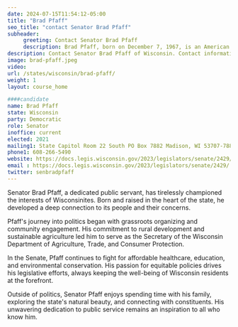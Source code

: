 ```yaml
---
date: 2024-07-15T11:54:12-05:00
title: "Brad Pfaff"
seo_title: "contact Senator Brad Pfaff"
subheader:
     greeting: Contact Senator Brad Pfaff
     description: Brad Pfaff, born on December 7, 1967, is an American politician affiliated with the Democratic Party. He is a member of the Wisconsin State Senate, representing District 32. He assumed office on January 4, 2021.
description: Contact Senator Brad Pfaff of Wisconsin. Contact information for Brad Pfaff includes email address, phone number, and mailing address.
image: brad-pfaff.jpeg
video:
url: /states/wisconsin/brad-pfaff/
weight: 1
layout: course_home

####candidate
name: Brad Pfaff
state: Wisconsin
party: Democratic
role: Senator
inoffice: current
elected: 2021
mailing1: State Capitol Room 22 South PO Box 7882 Madison, WI 53707-7882
phone1: 608-266-5490
website: https://docs.legis.wisconsin.gov/2023/legislators/senate/2429/
email : https://docs.legis.wisconsin.gov/2023/legislators/senate/2429/
twitter: senbradpfaff
---
```

Senator Brad Pfaff, a dedicated public servant, has tirelessly championed the interests of Wisconsinites. Born and raised in the heart of the state, he developed a deep connection to its people and their concerns.

Pfaff's journey into politics began with grassroots organizing and community engagement. His commitment to rural development and sustainable agriculture led him to serve as the Secretary of the Wisconsin Department of Agriculture, Trade, and Consumer Protection.

In the Senate, Pfaff continues to fight for affordable healthcare, education, and environmental conservation. His passion for equitable policies drives his legislative efforts, always keeping the well-being of Wisconsin residents at the forefront.

Outside of politics, Senator Pfaff enjoys spending time with his family, exploring the state's natural beauty, and connecting with constituents. His unwavering dedication to public service remains an inspiration to all who know him.
